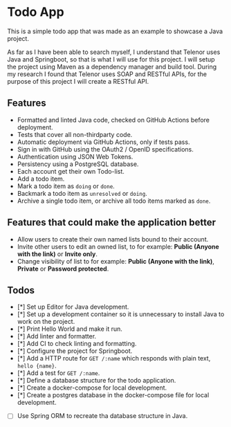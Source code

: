 # Todo App

This is a simple todo app that was made as an example to showcase a Java
project.

As far as I have been able to search myself, I understand that Telenor uses Java
and Springboot, so that is what I will use for this project. I will setup the
project using Maven as a dependency manager and build tool. During my research I
found that Telenor uses SOAP and RESTful APIs, for the purpose of this project I
will create a RESTful API.

## Features

- Formatted and linted Java code, checked on GitHub Actions before deployment.
- Tests that cover all non-thirdparty code.
- Automatic deployment via GitHub Actions, only if tests pass.
- Sign in with GitHub using the OAuth2 / OpenID specifications.
- Authentication using JSON Web Tokens.
- Persistency using a PostgreSQL database.
- Each account get their own Todo-list.
- Add a todo item.
- Mark a todo item as `doing` or `done`.
- Backmark a todo item as `unresolved` or `doing`.
- Archive a single todo item, or archive all todo items marked as `done`.

## Features that could make the application better

- Allow users to create their own named lists bound to their account.
- Invite other users to edit an owned list, to for example: **Public (Anyone
  with the link)** or **Invite only**.
- Change visibility of list to for example: **Public (Anyone with the link)**,
  **Private** or **Password protected**.

## Todos

- [*] Set up Editor for Java development.
- [*] Set up a development container so it is unnecessary to install Java to
  work on the project.
- [*] Print Hello World and make it run.
- [*] Add linter and formatter.
- [*] Add CI to check linting and formatting.
- [*] Configure the project for Springboot.
- [*] Add a HTTP route for `GET /:name` which responds with plain text,
  `hello {name}`.
- [*] Add a test for `GET /:name`.
- [*] Define a database structure for the todo application.
- [*] Create a docker-compose for local development.
- [*] Create a postgres database in the docker-compose file for local development.
- [ ] Use Spring ORM to recreate tha database structure in Java.
